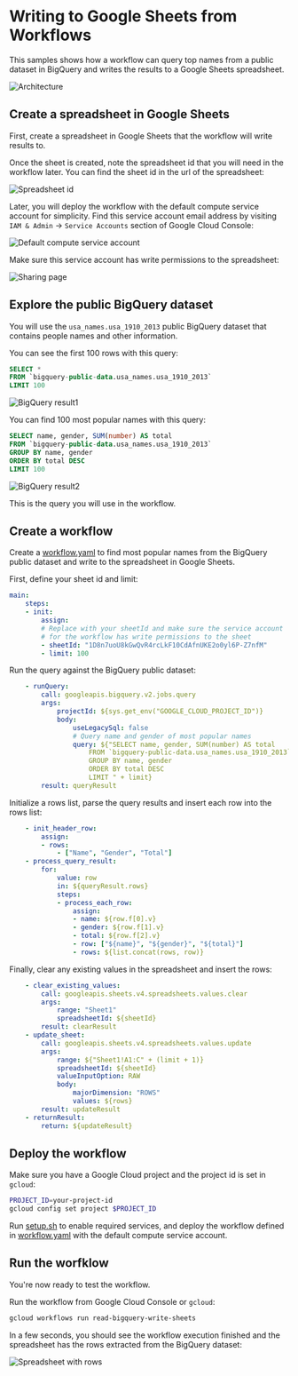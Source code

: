 # Writing to Google Sheets from Workflows

This samples shows how a workflow can query top names from a public dataset in
BigQuery and writes the results to a Google Sheets spreadsheet.

![Architecture](images/image0.png)

## Create a spreadsheet in Google Sheets

First, create a spreadsheet in Google Sheets that the workflow will write results to.

Once the sheet is created, note the spreadsheet id that you will need in the workflow
later. You can find the sheet id in the url of the spreadsheet:

![Spreadsheet id](images/image1.png)

Later, you will deploy the workflow with the default compute service account for
simplicity. Find this service account email address by visiting `IAM & Admin` ->
`Service Accounts` section of Google Cloud Console:

![Default compute service account](images/image2.png)

Make sure this service account has write permissions to the spreadsheet:

![Sharing page](images/image3.png)

## Explore the public BigQuery dataset

You will use the `usa_names.usa_1910_2013` public BigQuery dataset that contains
people names and other information.

You can see the first 100 rows with this query:

```sql
SELECT *
FROM `bigquery-public-data.usa_names.usa_1910_2013`
LIMIT 100
```

![BigQuery result1](images/image4.png)

You can find 100 most popular names with this query:

```sql
SELECT name, gender, SUM(number) AS total
FROM `bigquery-public-data.usa_names.usa_1910_2013`
GROUP BY name, gender
ORDER BY total DESC
LIMIT 100
```

![BigQuery result2](images/image5.png)

This is the query you will use in the workflow.

## Create a workflow

Create a [workflow.yaml](workflow.yaml) to find most popular names from the
BigQuery public dataset and write to the spreadsheet in Google Sheets.

First, define your sheet id and limit:

```yaml
main:
    steps:
    - init:
        assign:
        # Replace with your sheetId and make sure the service account
        # for the workflow has write permissions to the sheet
        - sheetId: "1D8n7uoU8kGwQvR4rcLkF10CdAfnUKE2o0yl6P-Z7nfM"
        - limit: 100
```

Run the query against the BigQuery public dataset:

```yaml
    - runQuery:
        call: googleapis.bigquery.v2.jobs.query
        args:
            projectId: ${sys.get_env("GOOGLE_CLOUD_PROJECT_ID")}
            body:
                useLegacySql: false
                # Query name and gender of most popular names
                query: ${"SELECT name, gender, SUM(number) AS total
                    FROM `bigquery-public-data.usa_names.usa_1910_2013`
                    GROUP BY name, gender
                    ORDER BY total DESC
                    LIMIT " + limit}
        result: queryResult
```

Initialize a rows list, parse the query results and insert each row into the
rows list:

```yaml
    - init_header_row:
        assign:
        - rows:
            - ["Name", "Gender", "Total"]
    - process_query_result:
        for:
            value: row
            in: ${queryResult.rows}
            steps:
            - process_each_row:
                assign:
                - name: ${row.f[0].v}
                - gender: ${row.f[1].v}
                - total: ${row.f[2].v}
                - row: ["${name}", "${gender}", "${total}"]
                - rows: ${list.concat(rows, row)}
```

Finally, clear any existing values in the spreadsheet and insert the rows:

```yaml
    - clear_existing_values:
        call: googleapis.sheets.v4.spreadsheets.values.clear
        args:
            range: "Sheet1"
            spreadsheetId: ${sheetId}
        result: clearResult
    - update_sheet:
        call: googleapis.sheets.v4.spreadsheets.values.update
        args:
            range: ${"Sheet1!A1:C" + (limit + 1)}
            spreadsheetId: ${sheetId}
            valueInputOption: RAW
            body:
                majorDimension: "ROWS"
                values: ${rows}
        result: updateResult
    - returnResult:
        return: ${updateResult}
```

## Deploy the workflow

Make sure you have a Google Cloud project and the project id is set in `gcloud`:

```sh
PROJECT_ID=your-project-id
gcloud config set project $PROJECT_ID
```

Run [setup.sh](setup.sh) to enable required services, and deploy the workflow
defined in [workflow.yaml](workflow.yaml) with the default compute service account.

## Run the worfklow

You're now ready to test the workflow.

Run the workflow from Google Cloud Console or `gcloud`:

```sh
gcloud workflows run read-bigquery-write-sheets
```

In a few seconds, you should see the workflow execution finished and the
spreadsheet has the rows extracted from the BigQuery dataset:

![Spreadsheet with rows](images/image6.png)
